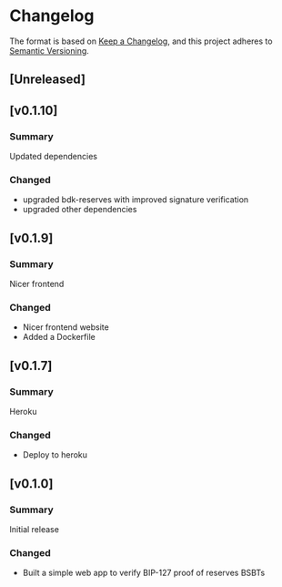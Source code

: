 # Changelog 

The format is based on [Keep a Changelog](https://keepachangelog.com/en/1.0.0/),
and this project adheres to [Semantic Versioning](https://semver.org/spec/v2.0.0.html).

## [Unreleased]

## [v0.1.10]

### Summary

Updated dependencies

### Changed

- upgraded bdk-reserves with improved signature verification
- upgraded other dependencies

## [v0.1.9]

### Summary

Nicer frontend

### Changed

- Nicer frontend website
- Added a Dockerfile

## [v0.1.7]

### Summary

Heroku

### Changed

- Deploy to heroku

## [v0.1.0]

### Summary

Initial release

### Changed

- Built a simple web app to verify BIP-127 proof of reserves BSBTs

